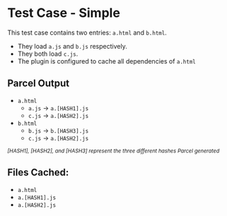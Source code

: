 # Test Case - Simple

This test case contains two entries: `a.html` and `b.html`.

* They load `a.js` and `b.js` respectively.
* They both load `c.js`.
* The plugin is configured to cache all dependencies of `a.html`

## Parcel Output

* `a.html`
  * `a.js` -> `a.[HASH1].js`
  * `c.js` -> `a.[HASH2].js`
* `b.html`
  * `b.js` -> `b.[HASH3].js`
  * `c.js` -> `a.[HASH2].js`

_<small>[HASH1], [HASH2], and [HASH3] represent the three different hashes Parcel generated</small>_


## Files Cached:

* `a.html`
* `a.[HASH1].js`
* `a.[HASH2].js`